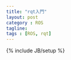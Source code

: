 ```yaml
---
title: "rqt入門"
layout: post
category : ROS
tagline:
tags : [ROS, rqt]
---
```


{% include JB/setup %}

